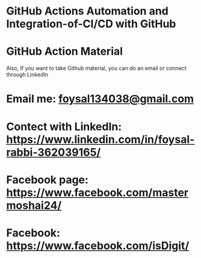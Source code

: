 # GitHub Actions Automation and Integration-of-CI/CD   with GitHub


# GitHub Action Material
Also, If you want to take Github material, you can do an email or connect through LinkedIn

# Email me: foysal134038@gmail.com
# Contect with LinkedIn: https://www.linkedin.com/in/foysal-rabbi-362039165/
# Facebook page: https://www.facebook.com/mastermoshai24/
# Facebook: https://www.facebook.com/isDigit/
